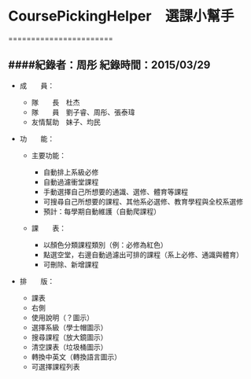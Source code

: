 # CoursePickingHelper　選課小幫手
=======================

####紀錄者：周彤 紀錄時間：2015/03/29
-----------------------
* 成　　員：
  * 隊　　長　杜杰
  * 隊　　員　劉子睿、周彤、張泰瑋
  * 友情幫助　妹子、均民

* 功　　能：
  * 主要功能：
    * 自動排上系級必修
    * 自動過濾衝堂課程
    * 手動選擇自己所想要的通識、選修、體育等課程
    * 可搜尋自己所想要的課程、其他系必選修、教育學程與全校系選修
    * 預計：每學期自動維護（自動爬課程）
 
  * 課　　表：
    * 以顏色分類課程類別（例：必修為紅色）
    * 點選空堂，右邊自動過濾出可排的課程（系上必修、通識與體育）
    * 可刪除、新增課程
 
* 排　　版：
  *  課表
  *  右側
    * 使用說明（？圖示）
    * 選擇系級（學士帽圖示）
    * 搜尋課程（放大鏡圖示）
    * 清空課表（垃圾桶圖示）
    * 轉換中英文（轉換語言圖示）
    * 可選擇課程列表
